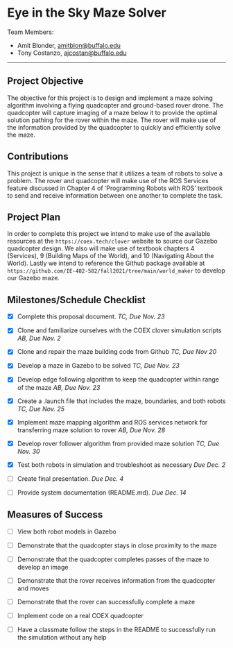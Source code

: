 # Eye in the Sky Maze Solver

Team Members:
- Amit Blonder, amitblon@buffalo.edu 
- Tony Costanzo, ajcostan@buffalo.edu

--- 

## Project Objective
The objective for this project is to design and implement a maze solving algorithm involving a flying quadcopter and ground-based rover drone. The quadcopter will capture imaging of a maze below it to provide the optimal solution pathing for the rover within the maze. The rover will make use of the information provided by the quadcopter to quickly and efficiently solve the maze.


## Contributions
This project is unique in the sense that it utilizes a team of robots to solve a problem. The rover and quadcopter will make use of the ROS Services feature discussed in Chapter 4 of ‘Programming Robots with ROS’ textbook to send and receive information between one another to complete the task. 


## Project Plan
In order to complete this project we intend to make use of the available resources at the `https://coex.tech/clover` website to source our Gazebo quadcopter design. We also will make use of textbook chapters 4 (Services), 9 (Building Maps of the World), and 10 (Navigating About the World). Lastly we intend to reference the Github package available at `https://github.com/IE-482-582/fall2021/tree/main/world_maker` to develop our Gazebo maze.


## Milestones/Schedule Checklist
- [x] Complete this proposal document.  *TC, Due Nov. 23* 
- [x] Clone and familiarize ourselves with the COEX clover simulation scripts *AB, Due Nov. 2*
- [x] Clone and repair the maze building code from Github *TC, Due Nov 20* 
- [x] Develop a maze in Gazebo to be solved  *TC, Due Nov. 23*
- [x] Develop edge following algorithm to keep the quadcopter within range of the maze *AB, Due Nov. 23*
- [x] Create a .launch file that includes the maze, boundaries, and both robots *TC, Due Nov. 25*
- [x] Implement maze mapping algorithm and ROS services network for transferring maze solution to rover *AB, Due Nov. 28*
- [x] Develop rover follower algorithm from provided maze solution *TC, Due Nov. 30*
- [x] Test both robots in simulation and troubleshoot as necessary *Due Dec. 2*
- [ ] Create final presentation.  *Due Dec. 4*
- [ ] Provide system documentation (README.md).  *Due Dec. 14*


## Measures of Success
- [ ] View both robot models in Gazebo
- [ ] Demonstrate that the quadcopter stays in close proximity to the maze
- [ ] Demonstrate that the quadcopter completes passes of the maze to develop an image
- [ ] Demonstrate that the rover receives information from the quadcopter and moves
- [ ] Demonstrate that the rover can successfully complete a maze
- [ ] Implement code on a real COEX quadcopter
- [ ] Have a classmate follow the steps in the README to successfully run the simulation without any help


